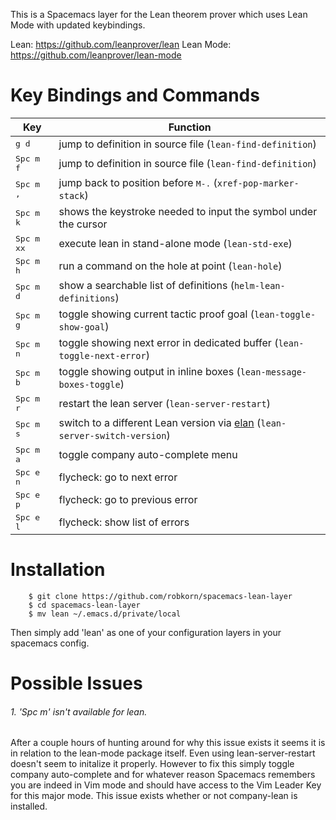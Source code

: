 This is a Spacemacs layer for the Lean theorem prover which uses Lean Mode with updated keybindings.

Lean: https://github.com/leanprover/lean
Lean Mode: https://github.com/leanprover/lean-mode

Key Bindings and Commands
=========================

| Key                | Function                                                                        |
|--------------------|---------------------------------------------------------------------------------|
| <kbd>g d</kbd>     | jump to definition in source file (`lean-find-definition`)                      |
| <kbd>Spc m f</kbd> | jump to definition in source file (`lean-find-definition`)                      |
| <kbd>Spc m ,</kbd> | jump back to position before <kbd>M-.</kbd> (`xref-pop-marker-stack`)           |
| <kbd>Spc m k</kbd> | shows the keystroke needed to input the symbol under the cursor                 |
| <kbd>Spc m xx</kbd> | execute lean in stand-alone mode (`lean-std-exe`)                              |
| <kbd>Spc m h</kbd> | run a command on the hole at point (`lean-hole`)                                |
| <kbd>Spc m d</kbd> | show a searchable list of definitions (`helm-lean-definitions`)                 |
| <kbd>Spc m g</kbd> | toggle showing current tactic proof goal (`lean-toggle-show-goal`)              |
| <kbd>Spc m n</kbd> | toggle showing next error in dedicated buffer (`lean-toggle-next-error`)        |
| <kbd>Spc m b</kbd> | toggle showing output in inline boxes (`lean-message-boxes-toggle`)             |
| <kbd>Spc m r</kbd> | restart the lean server (`lean-server-restart`)                                 |
| <kbd>Spc m s</kbd> | switch to a different Lean version via [elan](https://github.com/Kha/elan) (`lean-server-switch-version`) |
| <kbd>Spc m a</kbd> | toggle company auto-complete menu                                               |
| <kbd>Spc e n</kbd> | flycheck: go to next error                                                      |
| <kbd>Spc e p</kbd> | flycheck: go to previous error                                                  |
| <kbd>Spc e l</kbd> | flycheck: show list of errors                                                   |

Installation
==============
        $ git clone https://github.com/robkorn/spacemacs-lean-layer
        $ cd spacemacs-lean-layer 
        $ mv lean ~/.emacs.d/private/local

Then simply add 'lean' as one of your configuration layers in your spacemacs config.


Possible Issues
==============
###### 1. 'Spc m' isn't available for lean.  
After a couple hours of hunting around for why this issue exists it seems it is in relation to the lean-mode package itself. Even using lean-server-restart doesn't seem to initalize it properly. However to fix this simply toggle company auto-complete and for whatever reason Spacemacs remembers you are indeed in Vim mode and should have access to the Vim Leader Key for this major mode. This issue exists whether or not company-lean is installed.
